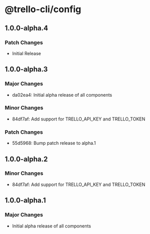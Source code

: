 # @trello-cli/config

## 1.0.0-alpha.4

### Patch Changes

- Initial Release

## 1.0.0-alpha.3

### Major Changes

- da02ea4: Initial alpha release of all components

### Minor Changes

- 84df7af: Add support for TRELLO_API_KEY and TRELLO_TOKEN

### Patch Changes

- 55d5968: Bump patch release to alpha.1

## 1.0.0-alpha.2

### Minor Changes

- 84df7af: Add support for TRELLO_API_KEY and TRELLO_TOKEN

## 1.0.0-alpha.1

### Major Changes

- Initial alpha release of all components

